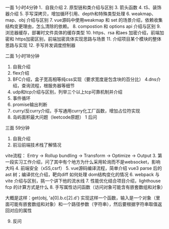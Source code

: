 一面 1小时4分钟
1．自我介绍
2. 原型链和类介绍与区别
3. 箭头函数
4. tS、装饰器介绍
5. 手写深拷贝，增加循环引用、depth和特殊类型处理
6. weakmap、map、obj 介绍与区别
7. vue源码中使用weakmap 和 set 的场景介绍，依赖收集结构变更理由，怎么清除的依赖。
8. compostion 和 options api 介绍与区别
9. 浏览器缓存，部署时文件具体的缓存类型
10. https、rsa 和aes 加密介绍，前端加密和 https加密区别，前端加密具体实现思路与场景
11. 介绍项目某个模块的整体思路与实现
12. 手写并发调度控制器

二面 1小时18分钟
1. 自我介绍
2. flex介绍
3. BFC介绍，盒子宽高相等纯css实现（要求宽度是包含块的百分比）
4.dns介绍，查询流程，根服务器等细节
5. udp和tcp介绍与区别，列举三个以上tcp可靠机制并介绍
6. 事件循环
7. promise输出判断
8. curry/反curry介绍，手写通用curry化工厂函数，增加占位符实现
9. 岛屿面积最大问题（leetcode原题）
1 后问

三面 59分钟
1. 自我介绍
2. 前沿前端技术栈了解情况

vite流程： Entry → Rollup bundling → Transform → Optimize → Output
3. 第一段实习工作介绍，问了其中有个地方为什么采用轮询而不是websocket，影响大吗
4. 前端安全（xSS,csrf）
5. vue源码编译流程，简单介绍 vue3 parse 后的 ast 树；编译优化介绍，靶向diff 如何处理
dom结构变化的情况
6. webpack 与 vite 介绍与区别，挑一个讲下他的流水线
7. 性能优化结合项目介绍，lighthouse fcp 的计算方式是什么
8. 手写属性访问函数（访问对象可能含有嵌套数组和对象）

大概是这样：get(obj, 'a[0].b.c[2].d')
实现这样一个函数，输入是一个对象（里面可能有嵌套数组和对象）和一个路径参数（字符串），然后要根据字符串取值返回对应的属性     

9. 反问